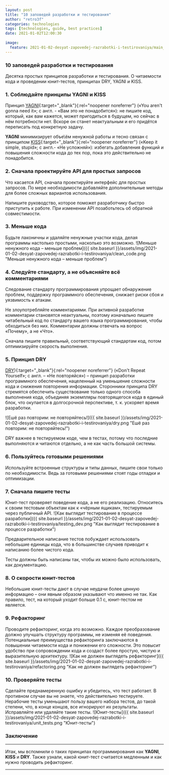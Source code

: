 ```yaml
---
layout: post
title: "10 заповедей разработки и тестирования"
author: "retro3f"
categories: technologies
tags: [technologies, guide, best practices]
date: 2021-01-02T12:00:30
 
image:
  feature: 2021-01-02-desyat-zapovedej-razrabotki-i-testirovaniya/main_principle.jpg
---
```


### 10 заповедей разработки и тестирования

Десятка простых принципов разработки и тестирования. О читаемости кода и проведении юнит-тестов, принципах DRY, YAGNI и KISS.

### 1. Соблюдайте принципы YAGNI и KISS

Принцип 
[YAGNI](https://ru.wikipedia.org/wiki/YAGNI){:target="_blank"}{:rel="noopener noreferrer"} («You aren't gonna need it»; с англ. - «Вам это не понадобится»): не пишите код, который, как вам кажется, может пригодиться в будущем, но сейчас в нём потребности нет. Вскоре он станет неактуальным и его придётся переписать под конкретную задачу.

**YAGNI** минимизирует объе\ём ненужной работы и тесно связан с принципом [KISS](https://ru.wikipedia.org/wiki/KISS_(%D0%BF%D1%80%D0%B8%D0%BD%D1%86%D0%B8%D0%BF)){:target="_blank"}{:rel="noopener noreferrer"} («Keep it simple, stupid»; с англ.- «Не усложняй»): избегать добавления функций и повышения сложности кода до тех пор, пока это действительно не понадобится.


### 2. Сначала проектируйте API для простых запросов
Что касается API, сначала проектируйте интерфейс для простых запросов. По мере необходимости добавляйте дополнительные методы для более сложных вариантов использования.

Напишите руководство, которое поможет разработчику быстро приступить к работе. При изменении API позаботьтесь об обратной совместимости.


### 3. Меньше кода
Будьте лаконичны и удаляйте ненужные участки кода, делая программы настолько простыми, насколько это возможно.
![Меньше ненужного кода – меньше проблем]({{ site.baseurl }}/assets/img/2021-01-02-desyat-zapovedej-razrabotki-i-testirovaniya/clean_code.png "Меньше ненужного кода – меньше проблем")


### 4. Следуйте стандарту, а не объясняйте всё комментариями
Следование стандарту программирования упрощает обнаружение проблем, поддержку программного обеспечения, снижает риски сбоя и уязвимость к атакам.

Не злоупотребляйте комментариями. При активной разработке комментарии становятся неактуальны, поэтому изначально пишите читабельный код по стандарту вашего языка программирования, чтобы обходиться без них. Комментарии должны отвечать на вопрос «Почему», а не «Что».

Сначала пишите правильный, соответствующий стандартам код, потом оптимизируйте скорость выполнения.


### 5. Принцип DRY

[DRY](https://ru.wikipedia.org/wiki/Don%E2%80%99t_repeat_yourself)){:target="_blank"}{:rel="noopener noreferrer"} («Don't Repeat Yourself»; с англ. – «Не повторяйся») – принцип разработки программного обеспечения, нацеленный на уменьшение сложности кода и снижения повторения информации. Сторонники принципа DRY стремятся обеспечить существование только одного способа выполнения кода, объединяя экземпляры повторящегося кода в единый блок, что окупается в долгосрочной перспективе, т. к. ускоряет время разработки.

![Ешё раз повторим: не повторяйтесь!]({{ site.baseurl }}/assets/img/2021-01-02-desyat-zapovedej-razrabotki-i-testirovaniya/dry.png "Ешё раз повторим: не повторяйтесь!")

DRY важнее в тестируемом коде, чем в тестах, потому что последние выполняются и читаются отдельно, а не как часть большой системы.


### 6. Пользуйтесь готовыми решениями
Используйте встроенные структуры и типы данных, пишите свои только по необходимости. Ведь за готовыми решениями стоят годы отладки и оптимизации.


### 7. Сначала пишите тесты
Юнит-тест проверяет поведение кода, а не его реализацию. Относитесь к своим тестовым объектам как к «чёрным ящикам», тестируемым через публичный API.
![Как выглядит тестирование в процессе разработки]({{ site.baseurl }}/assets/img/2021-01-02-desyat-zapovedej-razrabotki-i-testirovaniya/testing_dev.png "Как выглядит тестирование в процессе разработки")

Предварительное написание тестов побуждает использовать небольшие единицы кода, что в большинстве случаев приводит к написанию более чистого кода.

Тесты должны быть написаны так, чтобы их можно было использовать, как документацию.


### 8. О скорости юнит-тестов
Небольшие юнит-тесты дают в случае неудачи более ценную информацию – они явным образом указывают что именно не так. Как правило, тест, на который уходит больше 0.1 с, юнит-тестом не является.


### 9. Рефакторинг
Проводите рефакторинг, когда это возможно. Каждое преобразование должно улучшать структуру программы, не изменяя её поведения. Потенциальные преимущества рефакторинга заключаются в повышении читаемости кода и понижении его сложности. Это повысит удобство при сопровождении кода и создаст более простую, чистую и выразительную архитектуру.
![Как не должен выглядеть рефакторинг]({{ site.baseurl }}/assets/img/2021-01-02-desyat-zapovedej-razrabotki-i-testirovaniya/refactoring.png "Как не должен выглядеть рефакторинг")


### 10. Проверяйте тесты
Сделайте преднамеренную ошибку и убедитесь, что тест работает. В противном случае вы не знаете, что действительно тестируете. Нерабочие тесты уменьшают пользу вашего набора тестов, до такой степени, что, в конце концов, все игнорируют их результаты. Исправляйте или удаляйте такие тесты.
![Юнит-тесты]({{ site.baseurl }}/assets/img/2021-01-02-desyat-zapovedej-razrabotki-i-testirovaniya/unit_tests.png "Юнит-тесты")

 
### Заключение
***
Итак, мы вспомнили о таких принципах программирования как **YAGNI**, **KISS** и **DRY**. Также узнали, какой юнит-тест считается медленным и как нужно проводить рефакторинг.
***